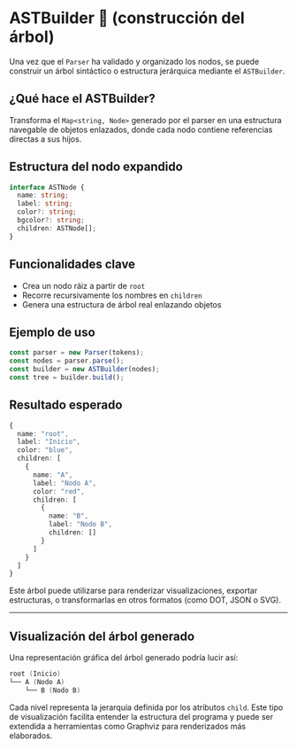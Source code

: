 # ASTBuilder 🍁 (construcción del árbol)

Una vez que el `Parser` ha validado y organizado los nodos, se puede construir un árbol sintáctico o estructura jerárquica mediante el `ASTBuilder`.

## ¿Qué hace el ASTBuilder?

Transforma el `Map<string, Node>` generado por el parser en una estructura navegable de objetos enlazados, donde cada nodo contiene referencias directas a sus hijos.

## Estructura del nodo expandido

```ts
interface ASTNode {
  name: string;
  label: string;
  color?: string;
  bgcolor?: string;
  children: ASTNode[];
}
```

## Funcionalidades clave

- Crea un nodo ráiz a partir de `root`
- Recorre recursivamente los nombres en `children`
- Genera una estructura de árbol real enlazando objetos

## Ejemplo de uso

```ts
const parser = new Parser(tokens);
const nodes = parser.parse();
const builder = new ASTBuilder(nodes);
const tree = builder.build();
```

## Resultado esperado

```ts
{
  name: "root",
  label: "Inicio",
  color: "blue",
  children: [
    {
      name: "A",
      label: "Nodo A",
      color: "red",
      children: [
        {
          name: "B",
          label: "Nodo B",
          children: []
        }
      ]
    }
  ]
}
```

Este árbol puede utilizarse para renderizar visualizaciones, exportar estructuras, o transformarlas en otros formatos (como DOT, JSON o SVG).

---

## Visualización del árbol generado

Una representación gráfica del árbol generado podría lucir así:

```s
root (Inicio)
└── A (Nodo A)
    └── B (Nodo B)
```

Cada nivel representa la jerarquía definida por los atributos `child`. Este tipo de visualización facilita entender la estructura del programa y puede ser extendida a herramientas como Graphviz para renderizados más elaborados.
